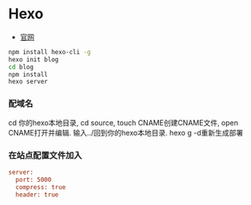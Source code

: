 # Hexo
- [官网](https://hexo.io/zh-cn/)

```bash
npm install hexo-cli -g
hexo init blog
cd blog
npm install
hexo server
```



### 配域名

cd 你的hexo本地目录, cd source, touch CNAME创建CNAME文件, open CNAME打开并编辑.
输入../回到你的hexo本地目录. hexo g -d重新生成部署

### 在站点配置文件加入
```ini
server:
  port: 5000
  compress: true
  header: true
```